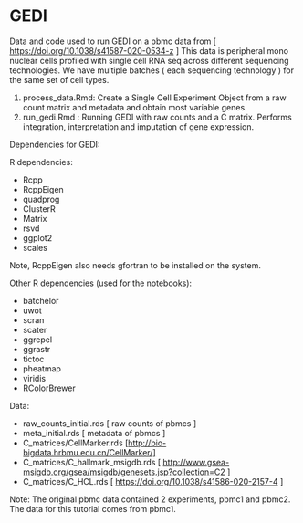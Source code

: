 # GEDI

Data and code used to run GEDI on a pbmc data from [ https://doi.org/10.1038/s41587-020-0534-z ] This data is peripheral mono nuclear cells profiled with single cell RNA seq across different sequencing technologies. We have multiple batches ( each sequencing technology ) for the same set of cell types.

1. process_data.Rmd: Create a Single Cell Experiment Object from a raw count matrix and metadata and obtain most variable genes. 
2. run_gedi.Rmd : Running GEDI with raw counts and a C matrix. Performs integration, interpretation and imputation of gene expression. 

Dependencies for GEDI:

R dependencies:

  * Rcpp
  * RcppEigen
  * quadprog
  * ClusterR
  * Matrix
  * rsvd
  * ggplot2
  * scales

Note, RcppEigen also needs gfortran to be installed on the system.

Other R dependencies (used for the notebooks):

  * batchelor
  * uwot
  * scran
  * scater
  * ggrepel
  * ggrastr
  * tictoc
  * pheatmap
  * viridis
  * RColorBrewer

Data:

* raw_counts_initial.rds [ raw counts of pbmcs ]
* meta_initial.rds [ metadata of pbmcs ]
* C_matrices/CellMarker.rds [http://bio-bigdata.hrbmu.edu.cn/CellMarker/]
* C_matrices/C_hallmark_msigdb.rds [ http://www.gsea-msigdb.org/gsea/msigdb/genesets.jsp?collection=C2 ]
* C_matrices/C_HCL.rds [ https://doi.org/10.1038/s41586-020-2157-4 ]


Note: The original pbmc data contained 2 experiments, pbmc1 and pbmc2. The data for this tutorial comes from pbmc1.
